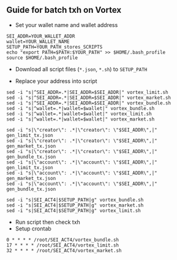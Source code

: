 ## Guide for batch txh on Vortex
- Set your wallet name and wallet address
```
SEI_ADDR=YOUR_WALLET_ADDR
wallet=YOUR_WALLET_NAME
SETUP_PATH=YOUR_PATH_stores_SCRIPTS
echo "export PATH=$PATH:$YOUR_PATH" >> $HOME/.bash_profile
source $HOME/.bash_profile
```
- Download all script files (`*.json`, `*.sh`) to `SETUP_PATH`

- Replace your address into script
```
sed -i "s|^SEI_ADDR=.*|SEI_ADDR=$SEI_ADDR|" vortex_limit.sh
sed -i "s|^SEI_ADDR=.*|SEI_ADDR=$SEI_ADDR|" vortex_market.sh
sed -i "s|^SEI_ADDR=.*|SEI_ADDR=$SEI_ADDR|" vortex_bundle.sh
sed -i "s|^wallet=.*|wallet=$wallet|" vortex_bundle.sh
sed -i "s|^wallet=.*|wallet=$wallet|" vortex_limit.sh
sed -i "s|^wallet=.*|wallet=$wallet|" vortex_market.sh

sed -i "s|\"creator\": .*|\"creator\": \"$SEI_ADDR\",|" gen_limit_tx.json
sed -i "s|\"creator\": .*|\"creator\": \"$SEI_ADDR\",|" gen_market_tx.json
sed -i "s|\"creator\": .*|\"creator\": \"$SEI_ADDR\",|" gen_bundle_tx.json
sed -i "s|\"account\": .*|\"account\": \"$SEI_ADDR\",|" gen_limit_tx.json
sed -i "s|\"account\": .*|\"account\": \"$SEI_ADDR\",|" gen_market_tx.json
sed -i "s|\"account\": .*|\"account\": \"$SEI_ADDR\",|" gen_bundle_tx.json

sed -i "s|SEI_ACT4|$SETUP_PATH|g" vortex_bundle.sh
sed -i "s|SEI_ACT4|$SETUP_PATH|g" vortex_market.sh
sed -i "s|SEI_ACT4|$SETUP_PATH|g" vortex_limit.sh
```

- Run script then check txh
- Setup crontab 
```
0 * * * * /root/SEI_ACT4/vortex_bundle.sh
17 * * * * /root/SEI_ACT4/vortex_limit.sh
32 * * * * /root/SEI_ACT4/vortex_market.sh
```

